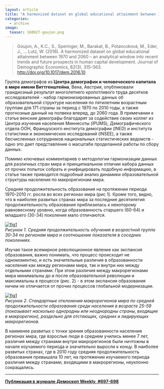 ```yaml
---
layout: article
title: "A harmonized dataset on global educational attainment between 1970 and 2060"
categories: 
  - archive
image:
  teaser: 160927-goujon.png
---
```


> Goujon, A., K.C., S., Speringer, M., Barakat, B., Potancoková, M., Eder, J., … Lutz, W. (2016). A harmonized dataset on global educational attainment between 1970 and 2060 – an analytical window into recent trends and future prospects in human capital development. Journal of Demographic Economics, 82(3), 315–363. http://doi.org/10.1017/dem.2016.10

Группа демографов из **Центра демографии и человеческого капитала в мире имени Виттгенштейна**, Вена, Австрия, опубликовали грандиозный результат многолетнего кропотливого труда десятков исследователей - набор гармонизированных данных об образовательной структуре населения по пятилетним возрастным группам для 171 страны за период с 1970 по 2010 годы, а также прогнозные данный на полвека вперед, до 2060 года. В примечании к статье венские демографы благодарят за содействие своих коллег из Центра изучения населения Миннесоты (IPUMS), Демографического отдела ООН, Французского института демографии (INED) и института статистики и экономических исследований (INSEE), а также бесчисленных сотрудников национальных статистических ведомств - одно это дает представление о масштабе проделанной работы по сбору данных.

Помимо ключевых комментариев о методологии гармонизации данных для различных стран мира и принципиальном отличии набора данных от прочих попыток собрать и унифицировать подобную информацию, в статье также приводится подробный анализ динамики образовательной структуры населения по макрорегионам мира.

Средняя продолжительность образования на протяжении периода 1970-2010 гг. росла во всех регионах мира (рис 1). Кроме того, видно, что в наиболее развитых странах мира за последние десятилетия продолжительность образования приблизилась к некоторому равновесному уровню, когда образованность старшего (60-64) и младшего (30-34) поколения мало отличаются.

[![fig1][f1]][f1]  
*Рисунок 1. Средняя продолжительность обучения в возрастной группе 30-34 по регионам мира и соотношение показателя в соседних поколениях.*

Изучая такое всемирное революционное явление как экспансия образования, важно понимать, что процесс происходит не одномоментно, и есть значительные различия в образованности населения как между регионами мира, так и внутри них между отдельными странами. При этом различия между макрорегионами мира минимальны до и после образовательной революции и максимальны в процессе (рис. 2) - в этом экспансия образования ничем не отличается от прочих процессов глобальной модернизации.

[![fig1][f1]][f1]  
*Рисунок 2. Стандартные отклонения макрорегионов мира по средней продолжительности образования среди населения в возрасте 25-59 (показывает насколько однородны или неоднородны страны, входящие в макрорегион), раздельно для отстающих, средних и лидирующих макрорегионов.*

В наименее развитых с точки зрения образованности населения регионах мира, где взрослые люди в среднем учились менее 7 лет, различия между странами внутри макрорегионов были ничтожны в начале изучаемого периода и значительно выросли к концу. В наиболее развитых странах, где в 2010 году средняя продолжительность образования превышала 10 лет, на протяжении изучаемого периода различия между странами, входящими в макрорегионы, неуклонно сокращались.

[f1]: /dem-digest/images/2016/697-fig-01.png
[f2]: /dem-digest/images/2016/697-fig-02.png


***
**[Публикация в жунрале Демоскоп Weekly, #697-698](http://demoscope.ru/weekly/2016/0697/digest01.php)**